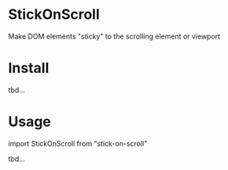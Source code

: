 # StickOnScroll
Make DOM elements "sticky" to the scrolling element or viewport

# Install

tbd...

# Usage

import StickOnScroll from "stick-on-scroll"

tbd...
